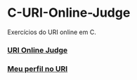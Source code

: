 # C-URI-Online-Judge
 Exercícios do URI online em C.
### [URI Online Judge](https://www.urionlinejudge.com.br)
### [Meu perfil no URI](https://www.urionlinejudge.com.br/judge/pt/profile/479428)
